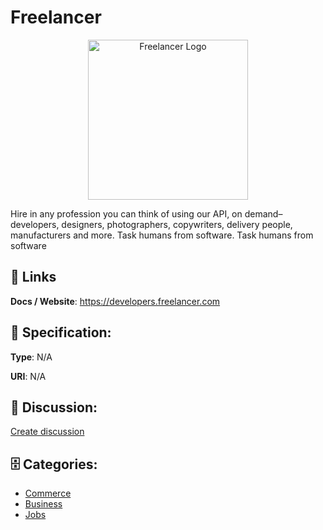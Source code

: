 # Freelancer
<p align="center">
    <img width="256" src="https://raw.githubusercontent.com/apis-list/apis-list/main/apis/freelancer/logo_256x256.png" alt="Freelancer Logo"/>
</p>

Hire in any profession you can think of using our API, on demand–developers, designers, photographers, copywriters, delivery people, manufacturers and more.  Task humans from software. Task humans from software

##  🔗 Links
**Docs / Website**: https://developers.freelancer.com

## 🧬 Specification:
**Type**: N/A

**URI**: N/A

## 💬 Discussion:
[Create discussion](https://github.com/apis-list/apis-list/discussions/new)

## 🗄️ Categories:
- [Commerce](https://github.com/apis-list/apis-list#commerce)
- [Business](https://github.com/apis-list/apis-list#business)
- [Jobs](https://github.com/apis-list/apis-list#jobs)



